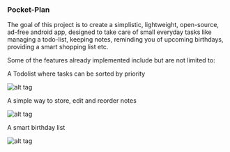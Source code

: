 ### Pocket-Plan
The goal of this project is to create a simplistic, lightweight, open-source, ad-free android app, designed to take care of small everyday tasks like managing a todo-list, keeping notes,  reminding you of upcoming birthdays, providing a smart shopping list etc.

Some of the features already implemented include but are not limited to:

A Todolist where tasks can be sorted by priority

![alt tag](https://i.ibb.co/L0Mh7Yd/todo.png)

A simple way to store, edit and reorder notes

![alt tag](https://i.ibb.co/fNJyprk/notes.png)

A smart birthday list

![alt tag](https://i.ibb.co/vYtDTMB/bdays.png)


